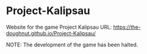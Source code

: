 # Project-Kalipsau
Website for the game Project Kalipsau
URL: https://the-doughnut.github.io/Project-Kalipsau/

NOTE: The development of the game has been halted.
